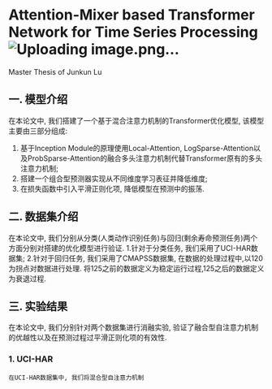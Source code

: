 # Attention-Mixer based Transformer Network for Time Series Processing![Uploading image.png…]()
Master Thesis of Junkun Lu 

## 一. 模型介绍
在本论文中, 我们搭建了一个基于混合注意力机制的Transformer优化模型, 该模型主要由三部分组成:
  1. 基于Inception Module的原理使用Local-Attention, LogSparse-Attention以及ProbSparse-Attention的融合多头注意力机制代替Transformer原有的多头注意力机制;
  2. 搭建一个组合型预测器实现从不同维度学习表征并降低维度;
  3. 在损失函数中引入平滑正则化项, 降低模型在预测中的振荡.
 
## 二. 数据集介绍
在本论文中, 我们分别从分类(人类动作识别任务)与回归(剩余寿命预测任务)两个方面分别对搭建的优化模型进行验证.
  1.针对于分类任务, 我们采用了UCI-HAR数据集; 
  2.针对于回归任务, 我们采用了CMAPSS数据集, 在数据的处理过程中,以120为拐点对数据进行处理. 将125之前的数据定义为稳定运行过程,125之后的数据定义为衰退过程.

## 三. 实验结果
在本论文中, 我们分别针对两个数据集进行消融实验, 验证了融合型自注意力机制的优越性以及在预测过程过平滑正则化项的有效性.
  ### 1. UCI-HAR
    在UCI-HAR数据集中, 我们将混合型自注意力机制
  
